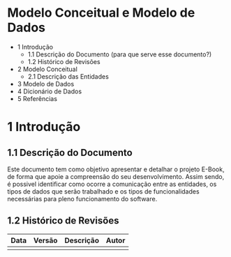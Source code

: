 # Modelo Conceitual e Modelo de Dados

- 1 Introdução
  - 1.1 Descrição do Documento (para que serve esse documento?)
  - 1.2 Histórico de Revisões
- 2 Modelo Conceitual
  - 2.1 Descrição das Entidades
- 3 Modelo de Dados
- 4 Dicionário de Dados
- 5 Referências

# 1 Introdução

## 1.1 Descrição do Documento

Este documento tem como objetivo apresentar e detalhar o projeto E-Book, de forma que apoie a compreensão do seu desenvolvimento. Assim sendo, é possivel identificar como ocorre a comunicação entre as entidades, os tipos de dados que serão trabalhado e os tipos de funcionalidades necessárias para pleno funcionamento do software.

## 1.2 Histórico de Revisões

| Data | Versão | Descrição | Autor |
| ---- | ------ | --------- | ----- |
|      |        |           |       |
